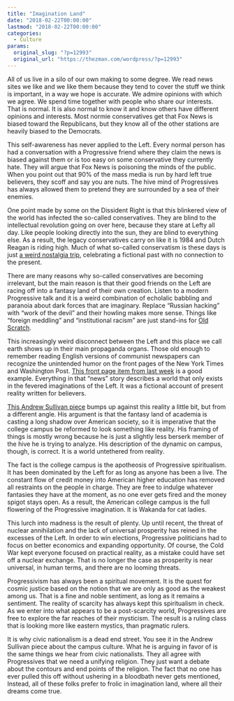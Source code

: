 ```yaml
---
title: "Imagination Land"
date: "2018-02-22T00:00:00"
lastmod: "2018-02-22T00:00:00"
categories:
  - Culture
params:
  original_slug: "?p=12993"
  original_url: "https://thezman.com/wordpress/?p=12993"
---
```


All of us live in a silo of our own making to some degree. We read news
sites we like and we like them because they tend to cover the stuff we
think is important, in a way we hope is accurate. We admire opinions
with which we agree. We spend time together with people who share our
interests. That is normal. It is also normal to know it and know others
have different opinions and interests. Most normie conservatives get
that Fox News is biased toward the Republicans, but they know all of the
other stations are heavily biased to the Democrats.

This self-awareness has never applied to the Left. Every normal person
has had a conversation with a Progressive friend where they claim the
news is biased against them or is too easy on some conservative they
currently hate. They will argue that Fox News is poisoning the minds of
the public. When you point out that 90% of the mass media is run by hard
left true believers, they scoff and say you are nuts. The hive mind of
Progressives has always allowed them to pretend they are surrounded by a
sea of their enemies.

One point made by some on the Dissident Right is that this blinkered
view of the world has infected the so-called conservatives. They are
blind to the intellectual revolution going on over here, because they
stare at Lefty all day. Like people looking directly into the sun, they
are blind to everything else. As a result, the legacy conservatives
carry on like it is 1984 and Dutch Reagan is riding high. Much of what
so-called conservatism is these days is just [a weird nostalgia
trip](http://nationalreviewinstitute.nonprofitsoapbox.com/houston),
celebrating a fictional past with no connection to the present.

There are many reasons why so-called conservatives are becoming
irrelevant, but the main reason is that their good friends on the Left
are racing off into a fantasy land of their own creation. Listen to a
modern Progressive talk and it is a weird combination of echolalic
babbling and paranoia about dark forces that are imaginary. Replace
“Russian hacking” with “work of the devil” and their howling makes more
sense. Things like “foreign meddling” and “institutional racism” are
just stand-ins for [Old
Scratch](https://en.wikipedia.org/wiki/Old_Scratch).

This increasingly weird disconnect between the Left and this place we
call earth shows up in their main propaganda organs. Those old enough to
remember reading English versions of communist newspapers can recognize
the unintended humor on the front pages of the New York Times and
Washington Post. [This front page item from last
week](https://www.washingtonpost.com/politics/white-house-reels-as-fbi-director-contradicts-official-claims-about-alleged-abuser/2018/02/13/f010f256-10d9-11e8-9570-29c9830535e5_story.html?hpid=hp_rhp-top-table-main_kelly-740pm-winner%3Ahomepage%2Fstory&utm_term=.e966462f1384)
is a good example. Everything in that “news” story describes a world
that only exists in the fevered imaginations of the Left. It was a
fictional account of present reality written for believers.

[This Andrew Sullivan
piece](http://nymag.com/daily/intelligencer/2018/02/we-all-live-on-campus-now.html)
bumps up against this reality a little bit, but from a different angle.
His argument is that the fantasy land of academia is casting a long
shadow over American society, so it is imperative that the college
campus be reformed to look something like reality. His framing of things
is mostly wrong because he is just a slightly less berserk member of the
hive he is trying to analyze. His description of the dynamic on campus,
though, is correct. It is a world untethered from reality.

The fact is the college campus is the apotheosis of Progressive
spiritualism. It has been dominated by the Left for as long as anyone
has been a live. The constant flow of credit money into American higher
education has removed all restraints on the people in charge. They are
free to indulge whatever fantasies they have at the moment, as no one
ever gets fired and the money spigot stays open. As a result, the
American college campus is the full flowering of the Progressive
imagination. It is Wakanda for cat ladies.

This lurch into madness is the result of plenty. Up until recent, the
threat of nuclear annihilation and the lack of universal prosperity has
reined in the excesses of the Left. In order to win elections,
Progressive politicians had to focus on better economics and expanding
opportunity. Of course, the Cold War kept everyone focused on practical
reality, as a mistake could have set off a nuclear exchange. That is no
longer the case as prosperity is near universal, in human terms, and
there are no looming threats.

Progressivism has always been a spiritual movement. It is the quest for
cosmic justice based on the notion that we are only as good as the
weakest among us. That is a fine and noble sentiment, as long as it
remains a sentiment. The reality of scarcity has always kept this
spiritualism in check. As we enter into what appears to be a
post-scarcity world, Progressives are free to explore the far reaches of
their mysticism. The result is a ruling class that is looking more like
eastern mystics, than pragmatic rulers.

It is why civic nationalism is a dead end street. You see it in the
Andrew Sullivan piece about the campus culture. What he is arguing in
favor of is the same things we hear from civic nationalists. They all
agree with Progressives that we need a unifying religion. They just want
a debate about the contours and end points of the religion. The fact
that no one has ever pulled this off without ushering in a bloodbath
never gets mentioned, Instead, all of these folks prefer to frolic in
imagination land, where all their dreams come true.
